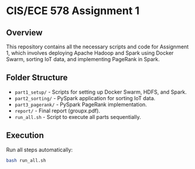 # CIS/ECE 578 Assignment 1

## Overview
This repository contains all the necessary scripts and code for Assignment 1, which involves deploying Apache Hadoop and Spark using Docker Swarm, sorting IoT data, and implementing PageRank in Spark.

## Folder Structure
- `part1_setup/` - Scripts for setting up Docker Swarm, HDFS, and Spark.
- `part2_sorting/` - PySpark application for sorting IoT data.
- `part3_pagerank/` - PySpark PageRank implementation.
- `report/` - Final report (groupx.pdf).
- `run_all.sh` - Script to execute all parts sequentially.

## Execution
Run all steps automatically:
```bash
bash run_all.sh
